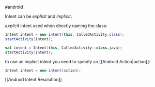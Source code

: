 #android 

Intent can be *explicit* and *implicit*.

*explicit* intent used when directly naming the class:
```java
Intent intent = new intent(this, CalledActivity.class);
startActivity(intent);
```
```kotlin
val intent = Intent(this, CalledActivity::class.java);
startActivity(intent);
```

to use an implicit intent you need to specify an [[Android Action|action]]:
```java
Intent intent = new intent(action);
```

[[Android Intent Resolution]]
